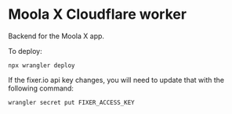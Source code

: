 # Moola X Cloudflare worker

Backend for the Moola X app.

To deploy:

```
npx wrangler deploy
```

If the fixer.io api key changes, you will need to update that with the following command:

```
wrangler secret put FIXER_ACCESS_KEY
```